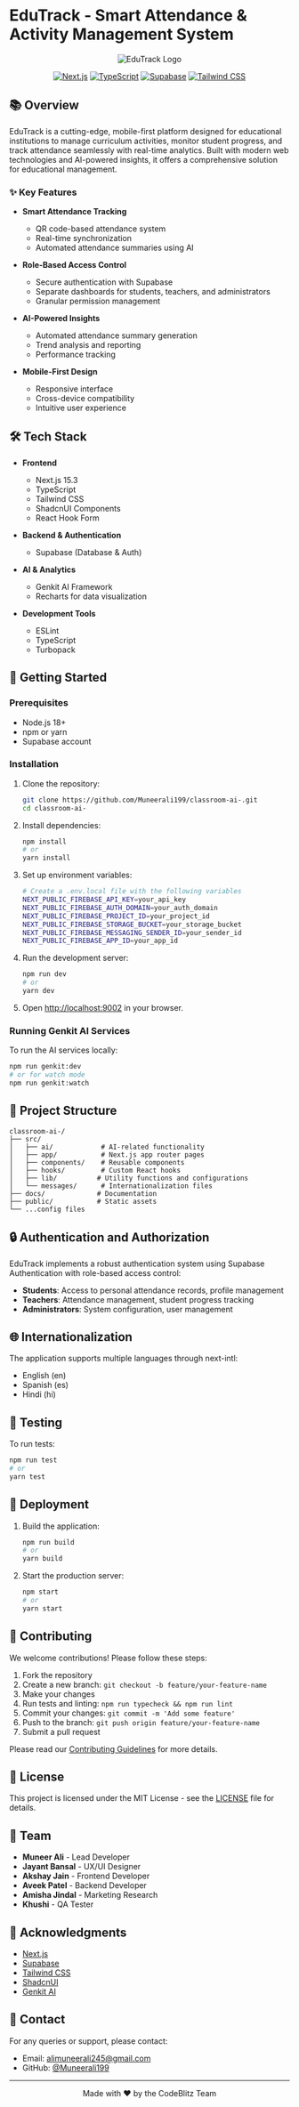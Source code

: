 # EduTrack - Smart Attendance & Activity Management System

<div align="center">

![EduTrack Logo](https://your-logo-url-here.png)

[![Next.js](https://img.shields.io/badge/Next.js-15.3-black?style=for-the-badge&logo=next.js)](https://nextjs.org/)
[![TypeScript](https://img.shields.io/badge/TypeScript-5.0-blue?style=for-the-badge&logo=typescript)](https://www.typescriptlang.org/)
[![Supabase](https://img.shields.io/badge/Supabase-Latest-green?style=for-the-badge&logo=supabase)](https://supabase.com/)
[![Tailwind CSS](https://img.shields.io/badge/Tailwind-3.4-38B2AC?style=for-the-badge&logo=tailwind-css)](https://tailwindcss.com/)

</div>

## 📚 Overview

EduTrack is a cutting-edge, mobile-first platform designed for educational institutions to manage curriculum activities, monitor student progress, and track attendance seamlessly with real-time analytics. Built with modern web technologies and AI-powered insights, it offers a comprehensive solution for educational management.

### ✨ Key Features

- **Smart Attendance Tracking**
  - QR code-based attendance system
  - Real-time synchronization
  - Automated attendance summaries using AI

- **Role-Based Access Control**
  - Secure authentication with Supabase
  - Separate dashboards for students, teachers, and administrators
  - Granular permission management

- **AI-Powered Insights**
  - Automated attendance summary generation
  - Trend analysis and reporting
  - Performance tracking

- **Mobile-First Design**
  - Responsive interface
  - Cross-device compatibility
  - Intuitive user experience

## 🛠️ Tech Stack

- **Frontend**
  - Next.js 15.3
  - TypeScript
  - Tailwind CSS
  - ShadcnUI Components
  - React Hook Form

- **Backend & Authentication**
  - Supabase (Database & Auth)

- **AI & Analytics**
  - Genkit AI Framework
  - Recharts for data visualization

- **Development Tools**
  - ESLint
  - TypeScript
  - Turbopack

## 🚀 Getting Started

### Prerequisites

- Node.js 18+ 
- npm or yarn
- Supabase account

### Installation

1. Clone the repository:
   ```bash
   git clone https://github.com/Muneerali199/classroom-ai-.git
   cd classroom-ai-
   ```

2. Install dependencies:
   ```bash
   npm install
   # or
   yarn install
   ```

3. Set up environment variables:
   ```bash
   # Create a .env.local file with the following variables
   NEXT_PUBLIC_FIREBASE_API_KEY=your_api_key
   NEXT_PUBLIC_FIREBASE_AUTH_DOMAIN=your_auth_domain
   NEXT_PUBLIC_FIREBASE_PROJECT_ID=your_project_id
   NEXT_PUBLIC_FIREBASE_STORAGE_BUCKET=your_storage_bucket
   NEXT_PUBLIC_FIREBASE_MESSAGING_SENDER_ID=your_sender_id
   NEXT_PUBLIC_FIREBASE_APP_ID=your_app_id
   ```

4. Run the development server:
   ```bash
   npm run dev
   # or
   yarn dev
   ```

5. Open [http://localhost:9002](http://localhost:9002) in your browser.

### Running Genkit AI Services

To run the AI services locally:

```bash
npm run genkit:dev
# or for watch mode
npm run genkit:watch
```

## 📁 Project Structure

```
classroom-ai-/
├── src/
│   ├── ai/            # AI-related functionality
│   ├── app/           # Next.js app router pages
│   ├── components/    # Reusable components
│   ├── hooks/         # Custom React hooks
│   ├── lib/          # Utility functions and configurations
│   └── messages/      # Internationalization files
├── docs/             # Documentation
├── public/           # Static assets
└── ...config files
```

## 🔒 Authentication and Authorization

EduTrack implements a robust authentication system using Supabase Authentication with role-based access control:

- **Students**: Access to personal attendance records, profile management
- **Teachers**: Attendance management, student progress tracking
- **Administrators**: System configuration, user management

## 🌐 Internationalization

The application supports multiple languages through next-intl:
- English (en)
- Spanish (es)
- Hindi (hi)

## 🧪 Testing

To run tests:

```bash
npm run test
# or
yarn test
```

## 🚀 Deployment

1. Build the application:
   ```bash
   npm run build
   # or
   yarn build
   ```

2. Start the production server:
   ```bash
   npm start
   # or
   yarn start
   ```

## 🤝 Contributing

We welcome contributions! Please follow these steps:

1. Fork the repository
2. Create a new branch: `git checkout -b feature/your-feature-name`
3. Make your changes
4. Run tests and linting: `npm run typecheck && npm run lint`
5. Commit your changes: `git commit -m 'Add some feature'`
6. Push to the branch: `git push origin feature/your-feature-name`
7. Submit a pull request

Please read our [Contributing Guidelines](CONTRIBUTING.md) for more details.

## 📝 License

This project is licensed under the MIT License - see the [LICENSE](LICENSE) file for details.

## 👥 Team

- **Muneer Ali** - Lead Developer
- **Jayant Bansal** - UX/UI Designer
- **Akshay Jain** - Frontend Developer
- **Aveek Patel** - Backend Developer
- **Amisha Jindal** - Marketing Research
- **Khushi** - QA Tester

## 🙏 Acknowledgments

- [Next.js](https://nextjs.org/)
- [Supabase](https://supabase.com/)
- [Tailwind CSS](https://tailwindcss.com/)
- [ShadcnUI](https://ui.shadcn.com/)
- [Genkit AI](https://genkit.ai/)

## 📧 Contact

For any queries or support, please contact:
- Email: alimuneerali245@gmail.com
- GitHub: [@Muneerali199](https://github.com/Muneerali199)

---

<div align="center">
Made with ❤️ by the CodeBlitz Team
</div>
